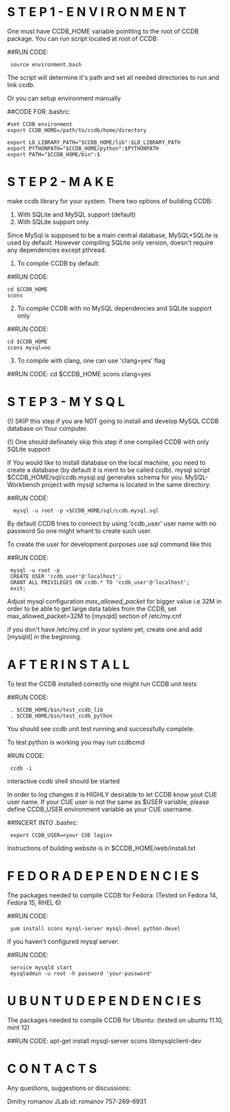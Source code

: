   S T E P   1   -   E N V I R O N M E N T
=========================================

One must have CCDB_HOME variable pointitng to the root of CCDB package. 
You can run script located at root of CCDB:

##RUN CODE:

     source environment.bash

The script will determine it's path and set all needed directories to run and link ccdb.

Or you can setup environment manually

##CODE FOR .bashrc:

    #set CCDB environment
    export CCDB_HOME=/path/to/ccdb/home/directory

    export LD_LIBRARY_PATH="$CCDB_HOME/lib":$LD_LIBRARY_PATH
    export PYTHONPATH="$CCDB_HOME/python":$PYTHONPATH
    export PATH="$CCDB_HOME/bin":$



  S T E P   2   -  M A K E
==========================

 make ccdb library for your system. 
 There two options of building CCDB:
 1. With SQLite and MySQL support (default)
 2. With SQLite support only. 
 
 Since MySql is supposed to be a main central database, MySQL+SQLite is used by default. 
 However compiling SQLite only version, doesn't require any dependencies except pthread.
 
 1. To compile CCDB by default:

##RUN CODE:

    cd $CCDB_HOME
    scons
    
    
 2. To compile CCDB with no MySQL dependencies and SQLite support only

##RUN CODE:

    cd $CCDB_HOME
    scons mysql=no
    
 3. To compile with clang, one can use 'clang=yes' flag
 
##RUN CODE:
    cd $CCDB_HOME
    scons clang=yes

 

  S T E P   3   -   M Y S Q L
=============================
 
 (!) SKIP this step if you are NOT going to install and develop MySQL CCDB 
     database on Your computer. 
    
 (!) One should definately skip this step if one compiled CCDB with only SQLite support
 

 If You would like to install database on the local machine, you need to create
 a database (by default it is ment to be called ccdb). 
 mysql script $CCDB_HOME/sql/ccdb.mysql.sql generates schema for you. 
 MySQL-Workbench project with mysql schema is located in the same directory. 

##RUN CODE:

      mysql -u root -p <$CCDB_HOME/sql/ccdb.mysql.sql
 
 By default CCDB tries to connect by using 'ccdb_user' user name with no password 
 So one might whant to create such user. 
 
 To create the user for development purposes use sql command like this

##RUN CODE:

     mysql -u root -p 
     CREATE USER 'ccdb_user'@'localhost';
     GRANT ALL PRIVILEGES ON ccdb.* TO 'ccdb_user'@'localhost';
     exit;


 Adjust mysql configuration *max_allowed_packet* for bigger value i.e 32M in order
 to be able to get large data tables from the CCDB, set   
   max_allowed_packet=32M 
  to [mysqld] section of /etc/my.cnf
  
  if you don't have /etc/my.cnf in your system yet, create one and add [mysqld] in the 
  beginning.


	 
  A F T E R   I N S T A L L
===========================
 To test the CCDB installed correctly one might run CCDB unit tests

##RUN CODE:

     . $CCDB_HOME/bin/test_ccdb_lib
     . $CCDB_HOME/bin/test_ccdb_python

You should see ccdb unit test running and successfully complete.


To test python is working you may run ccdbcmd 

#RUN CODE:

     ccdb -i

interactive ccdb shell should be started

 In order to log changes it is HIGHLY desirable to let CCDB know yout CUE user
 name. If your CUE user is not the same as $USER variable, please define
 CCDB_USER environment variable as your CUE username.
 
##INCERT INTO .bashrc:
 
     export CCDB_USER=<your CUE login>

 
Instructions of building website is in $CCDB_HOME/web/install.txt



  F E D O R A   D E P E N D E N C I E S
=======================================
The packages needed to compile CCDB for Fedora:
(Tested on Fedora 14, Fedora 15, RHEL 6)

##RUN CODE:

     yum install scons mysql-server mysql-devel python-devel

If you haven't configured mysql server:

##RUN CODE:

     service mysqld start
     mysqladmin -u root -h password 'your-password'



   U B U N T U   D E P E N D E N C I E S
=====================================

The packages needed to compile CCDB for Ubuntu:
(tested on ubuntu 11.10, mint 12)

##RUN CODE:
	 apt-get install mysql-server scons libmysqlclient-dev


 
  C O N T A C T S
===================
Any questions, suggestions or discussions:

Dmitry romanov
JLab id: romanov
757-269-6931
